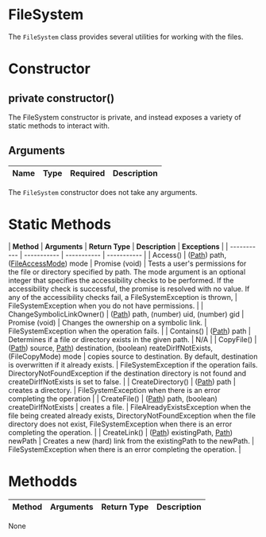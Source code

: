 # FileSystem
The `FileSystem` class provides several utilities for working with the files.

# Constructor
## private constructor()
The FileSystem constructor is private, and instead exposes a variety of static methods to interact with.

## Arguments
| **Name** | **Type** | **Required** | **Description** |
| ----------- | ----------- | ----------- | ----------- |
The `FileSystem` constructor does not take any arguments.

# Static Methods
| **Method** | **Arguments** | **Return Type** | **Description** | **Exceptions** |
| ----------- | ----------- | ----------- | ----------- |
| Access() | ([Path](./../path/README.md)) path, ([FileAccessMode](../constants/FILEACCESSMODE.md)) mode | Promise (void) | Tests a user's permissions for the file or directory specified by path. The mode argument is an optional integer that specifies the accessibility checks to be performed. If the accessibility check is successful, the promise is resolved with no value. If any of the accessibility checks fail, a FileSystemException is thrown, | FileSystemException when you do not have permissions. |
| ChangeSymbolicLinkOwner() | ([Path](./../path/README.md)) path, (number) uid, (number) gid | Promise (void) | Changes the ownership on a symbolic link. | FileSystemException when the operation fails. |
| Contains() | ([Path](./../path/README.md)) path | Determines if a file or directory exists in the given path. | N/A |
| CopyFile() | ([Path](./../path/README.md)) source, [Path](./../path/README.md)) destination, (boolean) reateDirIfNotExists, (FileCopyMode) mode | copies source to destination. By default, destination is overwritten if it already exists. | FileSystemException if the operation fails. DirectoryNotFoundException if the destination directory is not found and createDirIfNotExists is set to false. |
| CreateDirectory() | ([Path](./../path/README.md)) path | creates a directory. | FileSystemException when there is an error completing the operation |
| CreateFile() | ([Path](./../path/README.md)) path, (boolean) createDirIfNotExists | creates a file. | FileAlreadyExistsException when the file being created already exists, DirectoryNotFoundException when the file directory does not exist, FileSystemException when there is an error completing the operation. |
| CreateLink() | ([Path](./../path/README.md)) existingPath, [Path](./../path/README.md)) newPath | Creates a new (hard) link from the existingPath to the newPath. | FileSystemException when there is an error completing the operation. |

# Methodds
| **Method** | **Arguments** | **Return Type** | **Description** |
| ----------- | ----------- | ----------- | ----------- |
None